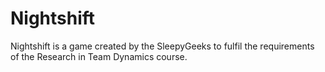 # Nightshift
Nightshift is a game created by the SleepyGeeks to fulfil the requirements of the Research in Team Dynamics course.
